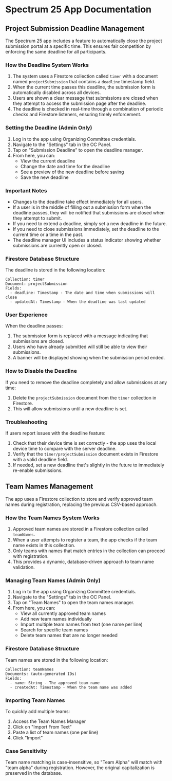 # Spectrum 25 App Documentation

## Project Submission Deadline Management

The Spectrum 25 app includes a feature to automatically close the project submission portal at a specific time. This ensures fair competition by enforcing the same deadline for all participants.

### How the Deadline System Works

1. The system uses a Firestore collection called `timer` with a document named `projectSubmission` that contains a `deadline` timestamp field.
2. When the current time passes this deadline, the submission form is automatically disabled across all devices.
3. Users are shown a clear message that submissions are closed when they attempt to access the submission page after the deadline.
4. The deadline is checked in real-time through a combination of periodic checks and Firestore listeners, ensuring timely enforcement.

### Setting the Deadline (Admin Only)

1. Log in to the app using Organizing Committee credentials.
2. Navigate to the "Settings" tab in the OC Panel.
3. Tap on "Submission Deadline" to open the deadline manager.
4. From here, you can:
   - View the current deadline
   - Change the date and time for the deadline
   - See a preview of the new deadline before saving
   - Save the new deadline

### Important Notes

- Changes to the deadline take effect immediately for all users.
- If a user is in the middle of filling out a submission form when the deadline passes, they will be notified that submissions are closed when they attempt to submit.
- If you need to extend a deadline, simply set a new deadline in the future.
- If you need to close submissions immediately, set the deadline to the current time or a time in the past.
- The deadline manager UI includes a status indicator showing whether submissions are currently open or closed.

### Firestore Database Structure

The deadline is stored in the following location:

```
Collection: timer
Document: projectSubmission
Fields:
  - deadline: Timestamp - The date and time when submissions will close
  - updatedAt: Timestamp - When the deadline was last updated
```

### User Experience

When the deadline passes:
1. The submission form is replaced with a message indicating that submissions are closed.
2. Users who have already submitted will still be able to view their submissions.
3. A banner will be displayed showing when the submission period ended.

### How to Disable the Deadline

If you need to remove the deadline completely and allow submissions at any time:
1. Delete the `projectSubmission` document from the `timer` collection in Firestore.
2. This will allow submissions until a new deadline is set.

### Troubleshooting

If users report issues with the deadline feature:
1. Check that their device time is set correctly - the app uses the local device time to compare with the server deadline.
2. Verify that the `timer/projectSubmission` document exists in Firestore with a valid deadline field.
3. If needed, set a new deadline that's slightly in the future to immediately re-enable submissions.

## Team Names Management

The app uses a Firestore collection to store and verify approved team names during registration, replacing the previous CSV-based approach.

### How the Team Names System Works

1. Approved team names are stored in a Firestore collection called `teamNames`.
2. When a user attempts to register a team, the app checks if the team name exists in this collection.
3. Only teams with names that match entries in the collection can proceed with registration.
4. This provides a dynamic, database-driven approach to team name validation.

### Managing Team Names (Admin Only)

1. Log in to the app using Organizing Committee credentials.
2. Navigate to the "Settings" tab in the OC Panel.
3. Tap on "Team Names" to open the team names manager.
4. From here, you can:
   - View all currently approved team names
   - Add new team names individually
   - Import multiple team names from text (one name per line)
   - Search for specific team names
   - Delete team names that are no longer needed

### Firestore Database Structure

Team names are stored in the following location:

```
Collection: teamNames
Documents: (auto-generated IDs)
Fields:
  - name: String - The approved team name
  - createdAt: Timestamp - When the team name was added
```

### Importing Team Names

To quickly add multiple teams:
1. Access the Team Names Manager
2. Click on "Import From Text"
3. Paste a list of team names (one per line)
4. Click "Import"

### Case Sensitivity

Team name matching is case-insensitive, so "Team Alpha" will match with "team alpha" during registration. However, the original capitalization is preserved in the database. 